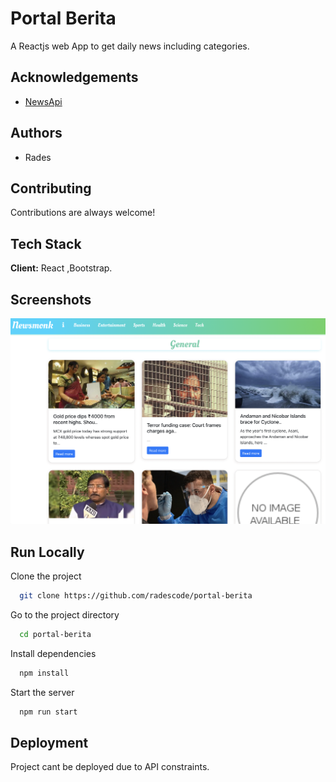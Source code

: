 
# Portal Berita
 A Reactjs web App to get daily news including categories.
 
## Acknowledgements

 - [NewsApi](https://newsapi.org)
 


## Authors

- Rades


## Contributing

Contributions are always welcome!




## Tech Stack

**Client:** React ,Bootstrap.



## Screenshots

![App Screenshot](https://github.com/0Pixel0/news-monk/blob/master/public/Screenshot%202022-03-20%20at%205.21.11%20PM.png)


## Run Locally

Clone the project

```bash
  git clone https://github.com/radescode/portal-berita
```

Go to the project directory

```bash
  cd portal-berita
```

Install dependencies

```bash
  npm install
```

Start the server

```bash
  npm run start
```


## Deployment

Project cant be deployed due to API constraints.



